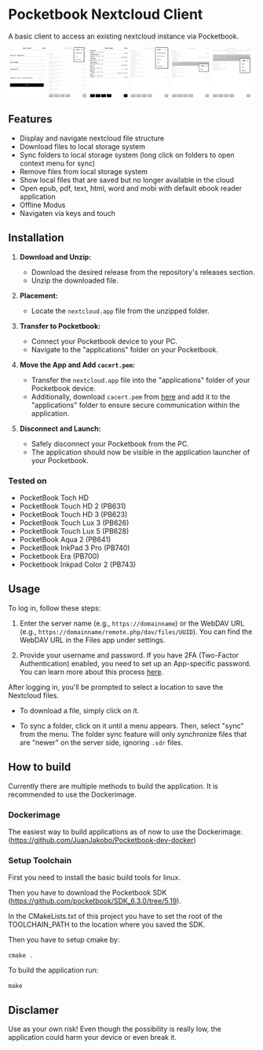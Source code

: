 # Pocketbook Nextcloud Client
A basic client to access an existing nextcloud instance via Pocketbook.

<img src="/screenshots/loginScreen.bmp" width="15%" height="15%">&nbsp;&nbsp;<img src="/screenshots/chooseStorageLocation.bmp" width="15%" height="15%">&nbsp;&nbsp;<img src="/screenshots/startScreen.bmp" width="15%" height="15%">&nbsp;&nbsp;<img src="/screenshots/menu.bmp" width="15%" height="15%">&nbsp;&nbsp;<img src="/screenshots/folderDialog.bmp" width="15%" height="15%">&nbsp;&nbsp;<img src="/screenshots/fileDialog.bmp" width="15%" height="15%">

## Features
* Display and navigate nextcloud file structure
* Download files to local storage system
* Sync folders to local storage system (long click on folders to open context menu for sync)
* Remove files from local storage system
* Show local files that are saved but no longer available in the cloud
* Open epub, pdf, text, html, word and mobi with default ebook reader application
* Offline Modus
* Navigaten via keys and touch

## Installation

1. **Download and Unzip:**
   - Download the desired release from the repository's releases section.
   - Unzip the downloaded file.

2. **Placement:**
   - Locate the `nextcloud.app` file from the unzipped folder.

3. **Transfer to Pocketbook:**
   - Connect your Pocketbook device to your PC.
   - Navigate to the "applications" folder on your Pocketbook.

4. **Move the App and Add `cacert.pem`:**
   - Transfer the `nextcloud.app` file into the "applications" folder of your Pocketbook device.
   - Additionally, download `cacert.pem` from [here](https://curl.se/ca/cacert.pem) and add it to the "applications" folder to ensure secure communication within the application.

5. **Disconnect and Launch:**
   - Safely disconnect your Pocketbook from the PC.
   - The application should now be visible in the application launcher of your Pocketbook.

### Tested on
* PocketBook Toch HD
* PocketBook Touch HD 2 (PB631)
* PocketBook Touch HD 3 (PB623)
* PocketBook Touch Lux 3 (PB626)
* PocketBook Touch Lux 5 (PB628)
* PocketBook Aqua 2 (PB641)
* PocketBook InkPad 3 Pro (PB740)
* Pocketbook Era (PB700)
* Pocketbook Inkpad Color 2 (PB743)

## Usage

To log in, follow these steps:

1. Enter the server name (e.g., `https://domainname`) or the WebDAV URL (e.g., `https://domainname/remote.php/dav/files/UUID`). You can find the WebDAV URL in the Files app under settings.
   
2. Provide your username and password. If you have 2FA (Two-Factor Authentication) enabled, you need to set up an App-specific password. You can learn more about this process [here](https://docs.nextcloud.com/server/latest/user_manual/en/user_2fa.html#using-client-applications-with-two-factor-authentication).

After logging in, you'll be prompted to select a location to save the Nextcloud files. 

- To download a file, simply click on it.
  
- To sync a folder, click on it until a menu appears. Then, select "sync" from the menu. The folder sync feature will only synchronize files that are "newer" on the server side, ignoring `.sdr` files.

## How to build
Currently there are multiple methods to build the application. It is recommended to use the Dockerimage.

### Dockerimage
The easiest way to build applications as of now to use the Dockerimage. (https://github.com/JuanJakobo/Pocketbook-dev-docker)

### Setup Toolchain
First you need to install the basic build tools for linux.

Then you have to download the Pocketbook SDK (https://github.com/pocketbook/SDK_6.3.0/tree/5.19).

In the CMakeLists.txt of this project you have to set the root of the TOOLCHAIN_PATH to the location where you saved the SDK.

Then you have to setup cmake by:

`cmake .`

To build the application run:

`make`

## Disclamer
Use as your own risk!
Even though the possibility is really low, the application could harm your device or even break it.
